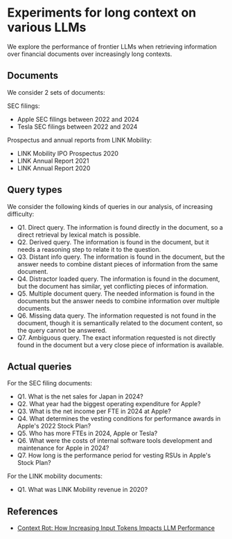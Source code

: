 # Experiments for long context on various LLMs

We explore the performance of frontier LLMs when retrieving information over financial documents over increasingly long contexts.

## Documents

We consider 2 sets of documents:

SEC filings:
* Apple SEC filings between 2022 and 2024
* Tesla SEC filings between 2022 and 2024

Prospectus and annual reports from LINK Mobility:
* LINK Mobility IPO Prospectus 2020
* LINK Annual Report 2021
* LINK Annual Report 2020

## Query types

We consider the following kinds of queries in our analysis, of increasing difficulty:
* Q1. Direct query. The information is found directly in the document, so a direct retrieval by lexical match is possible.
* Q2. Derived query. The information is found in the document, but it needs a reasoning step to relate it to the question.
* Q3. Distant info query. The information is found in the document, but the answer needs to combine distant pieces of information from the same document.
* Q4. Distractor loaded query. The information is found in the document, but the document has similar, yet conflicting pieces of information.
* Q5. Multiple document query. The needed information is found in the documents but the answer needs to combine information over multiple documents.
* Q6. Missing data query. The information requested is not found in the document, though it is semantically related to the document content, so the query cannot be answered.
* Q7. Ambiguous query. The exact information requested is not directly found in the document but a very close piece of information is available.

## Actual queries

For the SEC filing documents:
* Q1. What is the net sales for Japan in 2024?
* Q2. What year had the biggest operating expenditure for Apple?
* Q3. What is the net income per FTE in 2024 at Apple?
* Q4. What determines the vesting conditions for performance awards in Apple's 2022 Stock Plan?
* Q5. Who has more FTEs in 2024, Apple or Tesla?
* Q6. What were the costs of internal software tools development and maintenance for Apple in 2024?
* Q7. How long is the performance period for vesting RSUs in Apple's Stock Plan?

For the LINK mobility documents:
* Q1. What was LINK Mobility revenue in 2020?


## References
* [Context Rot: How Increasing Input Tokens Impacts LLM Performance](https://research.trychroma.com/context-rot#yarn)